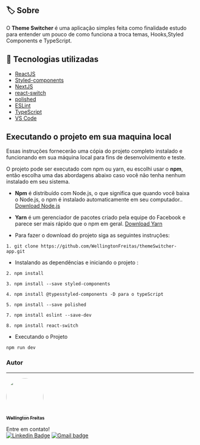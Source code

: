 ## 🏷️  Sobre


O **Theme Switcher** é uma aplicação simples feita como finalidade estudo para entender um pouco de  como funciona a troca temas, Hooks,Styled Components e TypeScript.


## 🚀 Tecnologias utilizadas
-   [ReactJS](https://reactjs.org/)
-   [Styled-components](https://www.styled-components.com/)
-   [NextJS](https://nextjs.org/)
-   [react-switch](https://www.npmjs.com/package/react-switch)
-   [polished](https://www.npmjs.com/package/polished)
-   [ESLint](https://eslint.org/)
-   [TypeScript](https://www.typescriptlang.org/)
-   [VS Code](https://code.visualstudio.com/)




  
## Executando o projeto em sua maquina local

  
Essas instruções fornecerão uma cópia do projeto completo instalado e funcionando em sua máquina local para fins de desenvolvimento e teste.

O projeto pode ser executado com npm ou yarn, eu escolhi usar o **npm**, então escolha uma das abordagens abaixo caso você não tenha nenhum instalado em seu sistema.

* **Npm** é distribuído com Node.js, o que significa que quando você baixa o Node.js, o npm é instalado automaticamente em seu computador.. [Download Node.js](https://nodejs.org/en/download/)

* **Yarn** é um gerenciador de pacotes criado pela equipe do Facebook e parece ser mais rápido que o npm em geral.  [Download Yarn](https://yarnpkg.com/en/docs/install)


* Para fazer o download do projeto siga as seguintes instruções:

```
1. git clone https://github.com/WellingtonFreitas/themeSwitcher-app.git
```

* Instalando as dependências e iniciando o projeto :

```
2. npm install
```
```
3. npm install --save styled-components
```
```
4. npm install @typesstyled-components -D para o typeScript
```
```
5. npm install --save polished
```
```
7. npm install eslint --save-dev
```
```
8. npm install react-switch
```

* Executando o Projeto
```
npm run dev
```

### Autor
---
<a href="https://blog.rocketseat.com.br/author/thiago/">
 <img style="border-radius: 100%;" src=https://avatars.githubusercontent.com/u/72938207?s=400&u=9c4637de193798aec28c20978e83b0ff7f8b4f28&v=4" width="100px;" alt=""/>
 <br />
 <sub><b>Wellington Freitas</b></sub></a> <a> 


Entre em contato!
</br>
[![Linkedin Badge](https://img.shields.io/badge/-WellingtonFreitas-blue?style=flat-square&logo=Linkedin&logoColor=white&link=https://www.linkedin.com/in/isadora-rodrigues-stangarlin-48402b141/)](https://www.linkedin.com/in/wellington-freitas-43624283/) [![Gmail badge](https://img.shields.io/badge/-wellington.m.de.freitas-red?style=flat-square&logo=Gmail&logoColor=white&link=mailto:wellington.m.de.freitas@gmail.com)](mailto:wellington.m.de.freitas@gmail.com)


